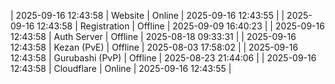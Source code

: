 | 2025-09-16 12:43:58 | Website | Online | 2025-09-16 12:43:55 |
| 2025-09-16 12:43:58 | Registration | Offline | 2025-09-09 16:40:23 |
| 2025-09-16 12:43:58 | Auth Server | Offline | 2025-08-18 09:33:31 |
| 2025-09-16 12:43:58 | Kezan (PvE) | Offline | 2025-08-03 17:58:02 |
| 2025-09-16 12:43:58 | Gurubashi (PvP) | Offline | 2025-08-23 21:44:06 |
| 2025-09-16 12:43:58 | Cloudflare | Online | 2025-09-16 12:43:55 |
